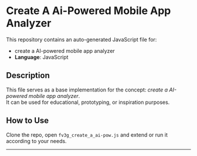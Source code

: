 # Create A Ai-Powered Mobile App Analyzer

This repository contains an auto-generated JavaScript file for:

- create a AI-powered mobile app analyzer
- **Language**: JavaScript

## Description

This file serves as a base implementation for the concept: *create a AI-powered mobile app analyzer*.  
It can be used for educational, prototyping, or inspiration purposes.

## How to Use

Clone the repo, open `fv3g_create_a_ai-pow.js` and extend or run it according to your needs.

---


